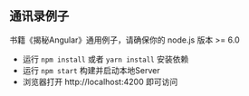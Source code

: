 ## 通讯录例子

书籍《揭秘Angular》通用例子，请确保你的 node.js 版本 >= 6.0

- 运行 `npm install` 或者 `yarn install` 安装依赖
- 运行 `npm start` 构建并启动本地Server
- 浏览器打开 http://localhost:4200 即可访问